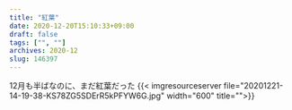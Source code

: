 ```yaml
---
title: "紅葉"
date: 2020-12-20T15:10:33+09:00
draft: false
tags: ["", ""]
archives: 2020-12
slug: 146397
---
```

12月も半ばなのに、まだ紅葉だった
{{< imgresourceserver file="20201221-14-19-38-KS78ZG5SDErR5kPFYW6G.jpg" width="600" title="">}}